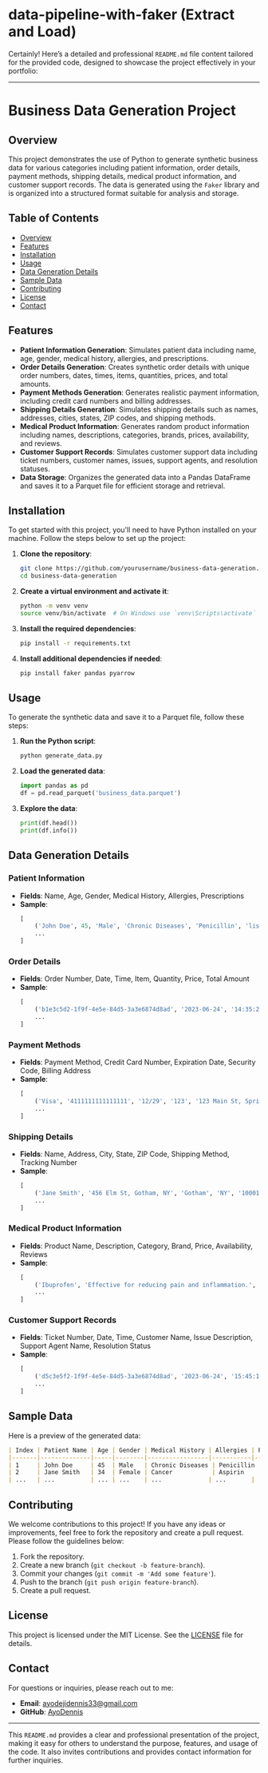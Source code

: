 # data-pipeline-with-faker (Extract and Load)

Certainly! Here’s a detailed and professional `README.md` file content tailored for the provided code, designed to showcase the project effectively in your portfolio:

---

# Business Data Generation Project

## Overview

This project demonstrates the use of Python to generate synthetic business data for various categories including patient information, order details, payment methods, shipping details, medical product information, and customer support records. The data is generated using the `Faker` library and is organized into a structured format suitable for analysis and storage.

## Table of Contents

- [Overview](#overview)
- [Features](#features)
- [Installation](#installation)
- [Usage](#usage)
- [Data Generation Details](#data-generation-details)
- [Sample Data](#sample-data)
- [Contributing](#contributing)
- [License](#license)
- [Contact](#contact)

## Features

- **Patient Information Generation**: Simulates patient data including name, age, gender, medical history, allergies, and prescriptions.
- **Order Details Generation**: Creates synthetic order details with unique order numbers, dates, times, items, quantities, prices, and total amounts.
- **Payment Methods Generation**: Generates realistic payment information, including credit card numbers and billing addresses.
- **Shipping Details Generation**: Simulates shipping details such as names, addresses, cities, states, ZIP codes, and shipping methods.
- **Medical Product Information**: Generates random product information including names, descriptions, categories, brands, prices, availability, and reviews.
- **Customer Support Records**: Simulates customer support data including ticket numbers, customer names, issues, support agents, and resolution statuses.
- **Data Storage**: Organizes the generated data into a Pandas DataFrame and saves it to a Parquet file for efficient storage and retrieval.

## Installation

To get started with this project, you'll need to have Python installed on your machine. Follow the steps below to set up the project:

1. **Clone the repository**:
    ```bash
    git clone https://github.com/yourusername/business-data-generation.git
    cd business-data-generation
    ```

2. **Create a virtual environment and activate it**:
    ```bash
    python -m venv venv
    source venv/bin/activate  # On Windows use `venv\Scripts\activate`
    ```

3. **Install the required dependencies**:
    ```bash
    pip install -r requirements.txt
    ```

4. **Install additional dependencies if needed**:
    ```bash
    pip install faker pandas pyarrow
    ```

## Usage

To generate the synthetic data and save it to a Parquet file, follow these steps:

1. **Run the Python script**:
    ```bash
    python generate_data.py
    ```

2. **Load the generated data**:
    ```python
    import pandas as pd
    df = pd.read_parquet('business_data.parquet')
    ```

3. **Explore the data**:
    ```python
    print(df.head())
    print(df.info())
    ```

## Data Generation Details

### Patient Information

- **Fields**: Name, Age, Gender, Medical History, Allergies, Prescriptions
- **Sample**:
    ```python
    [
        ('John Doe', 45, 'Male', 'Chronic Diseases', 'Penicillin', 'lisinopril'),
        ...
    ]
    ```

### Order Details

- **Fields**: Order Number, Date, Time, Item, Quantity, Price, Total Amount
- **Sample**:
    ```python
    [
        ('b1e3c5d2-1f9f-4e5e-84d5-3a3e6874d8ad', '2023-06-24', '14:35:22', 'Ibuprofen', 5, 10.50, 52.50),
        ...
    ]
    ```

### Payment Methods

- **Fields**: Payment Method, Credit Card Number, Expiration Date, Security Code, Billing Address
- **Sample**:
    ```python
    [
        ('Visa', '4111111111111111', '12/29', '123', '123 Main St, Springfield, IL'),
        ...
    ]
    ```

### Shipping Details

- **Fields**: Name, Address, City, State, ZIP Code, Shipping Method, Tracking Number
- **Sample**:
    ```python
    [
        ('Jane Smith', '456 Elm St, Gotham, NY', 'Gotham', 'NY', '10001', 'Express', 'f3d3c5d2-1f9f-4e5e-84d5-3a3e6874d8ad'),
        ...
    ]
    ```

### Medical Product Information

- **Fields**: Product Name, Description, Category, Brand, Price, Availability, Reviews
- **Sample**:
    ```python
    [
        ('Ibuprofen', 'Effective for reducing pain and inflammation.', 'Analgesic', 'HealthCorp', 10.50, 'In stock', 4),
        ...
    ]
    ```

### Customer Support Records

- **Fields**: Ticket Number, Date, Time, Customer Name, Issue Description, Support Agent Name, Resolution Status
- **Sample**:
    ```python
    [
        ('d5c3e5f2-1f9f-4e5e-84d5-3a3e6874d8ad', '2023-06-24', '15:45:12', 'Alice Johnson', 'Unable to access account.', 'Bob Brown', 'Resolved'),
        ...
    ]
    ```

## Sample Data

Here is a preview of the generated data:

```markdown
| Index | Patient Name | Age | Gender | Medical History | Allergies | Prescriptions | ... |
|-------|--------------|-----|--------|-----------------|-----------|---------------|-----|
| 1     | John Doe     | 45  | Male   | Chronic Diseases | Penicillin | lisinopril    | ... |
| 2     | Jane Smith   | 34  | Female | Cancer           | Aspirin    | metformin     | ... |
| ...   | ...          | ... | ...    | ...             | ...       | ...           | ... |
```

## Contributing

We welcome contributions to this project! If you have any ideas or improvements, feel free to fork the repository and create a pull request. Please follow the guidelines below:

1. Fork the repository.
2. Create a new branch (`git checkout -b feature-branch`).
3. Commit your changes (`git commit -m 'Add some feature'`).
4. Push to the branch (`git push origin feature-branch`).
5. Create a pull request.

## License

This project is licensed under the MIT License. See the [LICENSE](LICENSE) file for details.

## Contact

For questions or inquiries, please reach out to me:

- **Email**: [ayodejidennis33@gmail.com](mailto:ayodejidennis33@gmail.com)
- **GitHub**: [AyoDennis](https://github.com/AyoDennis)

---

This `README.md` provides a clear and professional presentation of the project, making it easy for others to understand the purpose, features, and usage of the code. It also invites contributions and provides contact information for further inquiries.
